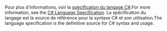 <span data-ttu-id="d25a5-101">Pour plus d'informations, voir la [spécification du langage C#](~/docs/csharp/language-reference/language-specification/index.md).</span><span class="sxs-lookup"><span data-stu-id="d25a5-101">For more information, see the [C# Language Specification](~/docs/csharp/language-reference/language-specification/index.md).</span></span> <span data-ttu-id="d25a5-102">La spécification du langage est la source de référence pour la syntaxe C# et son utilisation.</span><span class="sxs-lookup"><span data-stu-id="d25a5-102">The language specification is the definitive source for C# syntax and usage.</span></span>
